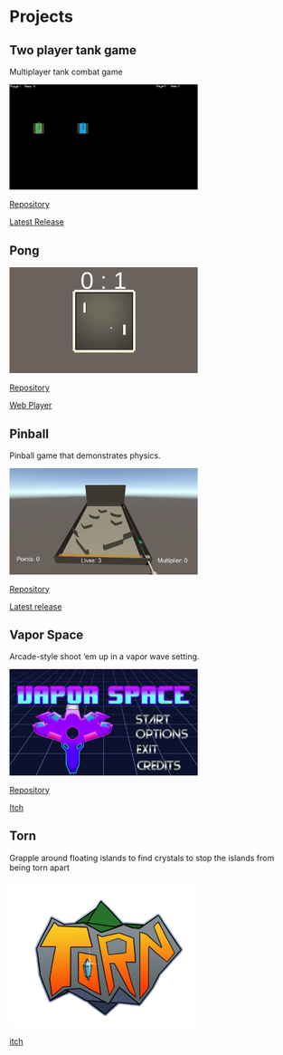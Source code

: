 # Projects

## Two player tank game
Multiplayer tank combat game

<img src="tankgame.png" width="333">

[Repository](https://github.com/seaneastin/Two-player-tank-game)

[Latest Release](https://github.com/seaneastin/Two-player-tank-game/releases)

## Pong

<img src="Pong.png" width="333">

[Repository](https://github.com/seaneastin/Pong)

[Web Player](https://seaneastin.github.io/Pong/player/)

## Pinball
Pinball game that demonstrates physics.

<img src="Pinball.png" width="333">

[Repository](https://github.com/seaneastin/Pinball)

[Latest release](https://github.com/seaneastin/Pinball/releases)

## Vapor Space
Arcade-style shoot ‘em up in a vapor wave setting.

<img src="Vapor Space.png" width="333">

[Repository](https://github.com/seaneastin/Vapor-Space)

[Itch](https://team-elec.itch.io/vapor-space)

## Torn
Grapple around floating islands to find crystals to stop the islands from  being torn apart

<img src=Torn.png width="333">

[itch](https://team-light.itch.io/torn)
